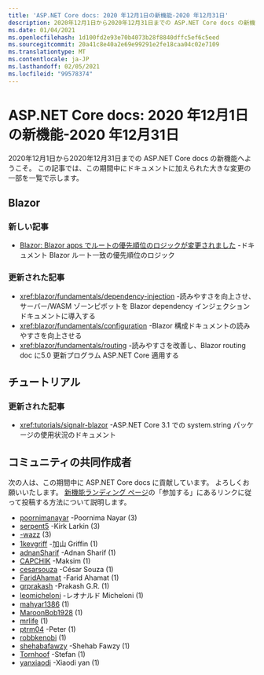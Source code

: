 ```yaml
---
title: 'ASP.NET Core docs: 2020 年12月1日の新機能-2020 年12月31日'
description: 2020年12月1日から2020年12月31日までの ASP.NET Core docs の新機能
ms.date: 01/04/2021
ms.openlocfilehash: 1d100fd2e93e70b4073b28f8840dffc5ef6c5eed
ms.sourcegitcommit: 20a41c8e40a2e69e99291e2fe18caa04c02e7109
ms.translationtype: MT
ms.contentlocale: ja-JP
ms.lasthandoff: 02/05/2021
ms.locfileid: "99578374"
---
```

# <a name="aspnet-core-docs-whats-new-for-december-1-2020---december-31-2020"></a>ASP.NET Core docs: 2020 年12月1日の新機能-2020 年12月31日

2020年12月1日から2020年12月31日までの ASP.NET Core docs の新機能へようこそ。 この記事では、この期間中にドキュメントに加えられた大きな変更の一部を一覧で示します。

## <a name="blazor"></a>Blazor

### <a name="new-articles"></a>新しい記事

- [Blazor: Blazor apps でルートの優先順位のロジックが変更されました](/dotnet/core/compatibility/aspnet-core/5.0/blazor-routing-logic-changed) -ドキュメント Blazor ルート一致の優先順位のロジック

### <a name="updated-articles"></a>更新された記事

- <xref:blazor/fundamentals/dependency-injection> -読みやすさを向上させ、サーバー/WASM ゾーンピボットを Blazor dependency インジェクションドキュメントに導入する
- <xref:blazor/fundamentals/configuration> -Blazor 構成ドキュメントの読みやすさを向上させる
- <xref:blazor/fundamentals/routing> -読みやすさを改善し、Blazor routing doc に5.0 更新プログラム ASP.NET Core 適用する

## <a name="tutorials"></a>チュートリアル

### <a name="updated-articles"></a>更新された記事

- <xref:tutorials/signalr-blazor> -ASP.NET Core 3.1 での system.string パッケージの使用状況のドキュメント

## <a name="community-contributors"></a>コミュニティの共同作成者

次の人は、この期間中に ASP.NET Core docs に貢献しています。 よろしくお願いいたします。 [新機能ランディング ページ](index.yml)の「参加する」にあるリンクに従って投稿する方法について説明します。

- [poornimanayar](https://github.com/poornimanayar) -Poornima Nayar (3)
- [serpent5](https://github.com/serpent5) -Kirk Larkin (3)
- [-wazz](https://github.com/the-wazz) (3)
- [1kevgriff](https://github.com/1kevgriff) -加山 Griffin (1)
- [adnanSharif](https://github.com/adnanSharif) -Adnan Sharif (1)
- [CAPCHIK](https://github.com/CAPCHIK) -Maksim (1)
- [cesarsouza](https://github.com/cesarsouza) -César Souza (1)
- [FaridAhamat](https://github.com/FaridAhamat) -Farid Ahamat (1)
- [grprakash](https://github.com/grprakash) -Prakash G.R. (1)
- [leomicheloni](https://github.com/leomicheloni) -レオナルド Micheloni (1)
- [mahyar1386](https://github.com/mahyar1386) (1)
- [MaroonBob1928](https://github.com/MaroonBob1928) (1)
- [mrlife](https://github.com/mrlife) (1)
- [ptrm04](https://github.com/ptrm04) -Peter (1)
- [robbkenobi](https://github.com/robbkenobi) (1)
- [shehabafawzy](https://github.com/shehabafawzy) -Shehab Fawzy (1)
- [Tornhoof](https://github.com/Tornhoof) -Stefan (1)
- [yanxiaodi](https://github.com/yanxiaodi) -Xiaodi yan (1)
